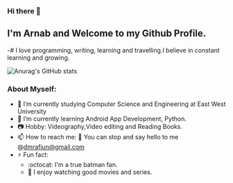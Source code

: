 ### Hi there 👋

## I'm Arnab and Welcome to my Github Profile.
-# I love programming, writing, learning and travelling.I believe in constant learning and growing. 

![Anurag's GitHub stats](https://github-readme-stats.vercel.app/api?username=dmrafiun&theme=dark&show_icons=true)

### About Myself:

- 🔭 I’m currently studying Computer Science and Engineering at East West University
- 🌱 I’m currently learning Android App Development, Python.
- 📷 Hobby: Videography,Video editing and Reading Books.
- 📫 How to reach me:
  :e-mail: You can stop and say hello to me @dmrafiun@gmail.com 
- ⚡ Fun fact: 
   - :octocat: I'm a true batman fan.
   -  :movie_camera: I enjoy watching good movies and series.


